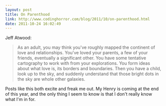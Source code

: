 ```yaml
---
layout: post
title: On Parenthood
link: http://www.codinghorror.com/blog/2011/10/on-parenthood.html
date: 2011-10-24 16:02:49
---
```


Jeff Atwood:
> As an adult, you may think you've roughly mapped the continent of love and
> relationships. You've loved your parents, a few of your friends, eventually
> a significant other. You have some tentative cartography to work with from
> your explorations. You form ideas about what love is, its borders and
> boundaries. Then you have a child, look up to the sky, and suddenly
> understand that those bright dots in the sky are whole other galaxies.

Posts like this both excite and freak me out.  My Henry is coming at the
end of this year, and the only thing I seem to know is that I don't
really know what I'm in for.

